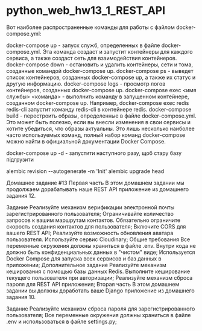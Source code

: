 # python_web_hw13_1_REST_API

Вот наиболее распространенные команды для работы с файлом docker-compose.yml:

docker-compose up - запуск служб, определенных в файле docker-compose.yml. Эта команда создаст и запустит контейнеры для каждого сервиса, а также создаст сеть для взаимодействия контейнеров.
docker-compose down - остановить и удалить контейнеры, сети и тома, созданные командой docker-compose up.
docker-compose ps - выведет список контейнеров, созданных docker-compose up, а также их статус и другую информацию.
docker-compose logs - просмотр логов контейнеров, созданных docker-compose up.
docker-compose exec <имя службы> <команда> - выполнить команду в запущенном контейнере, созданном docker-compose up. Например, docker-compose exec redis redis-cli запустит команду redis-cli в контейнере redis.
docker-compose build - перестроить образы, определенные в файле docker-compose.yml. Это может быть полезно, если вы внесли изменения в свои сервисы и хотите убедиться, что образы актуальны.
Это лишь несколько наиболее часто используемых команд, полный набор команд docker-compose можно найти в официальной документации Docker Compose.

docker-compose up -d - запустити наступного разу, щоб стару базу підгрузити

 alembic revision --autogenerate -m 'Init'
 alembic upgrade head




 Домашнее задание #13
Первая часть
В этом домашнем задании мы продолжаем дорабатывать наше REST API приложение из домашнего задания 12.

Задание
Реализуйте механизм верификации электронной почты зарегистрированного пользователя;
Ограничивайте количество запросов к вашим маршрутам контактов. Обязательно ограничите скорость создания контактов для пользователя;
Включите CORS для вашего REST API;
Реализуйте возможность обновления аватара пользователя. Используйте сервис Cloudinary;
Общие требования
Все переменные окружения должны храниться в файле .env. Внутри кода не должно быть конфиденциальных данных в "чистом" виде;
Используется Docker Compose для запуска всех сервисов и баз данных в приложении;
Дополнительное задание
Реализуйте механизм кеширования с помощью базы данных Redis. Выполните кеширование текущего пользователя при авторизации;
Реализуйте механизм сброса пароля для REST API приложения;
Вторая часть
В этом домашнем задании вы должны доработать ваше Django приложение из домашнего задания 10.

Задание
Реализуйте механизм сброса пароля для зарегистрированного пользователя;
Все переменные окружения должны храниться в файле .env и использоваться в файле settings.py;